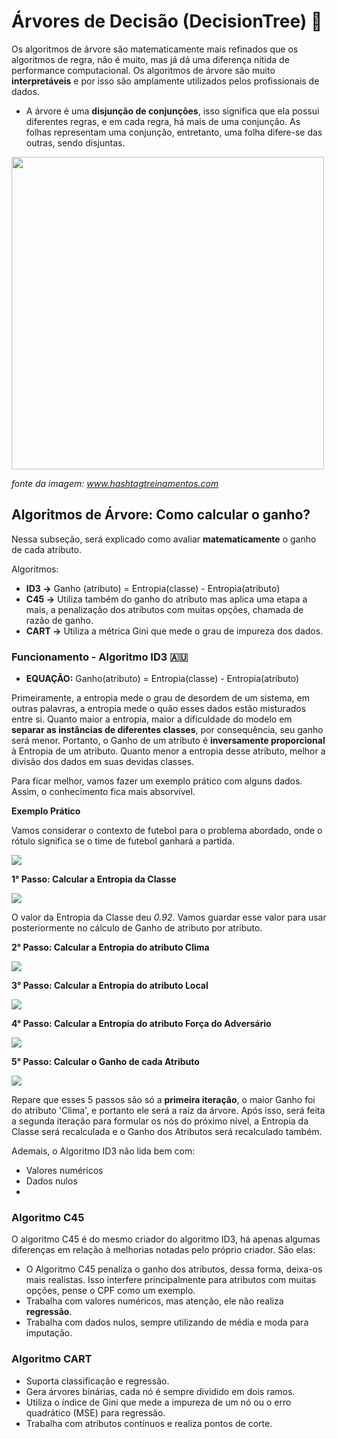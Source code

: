 # Árvores de Decisão (DecisionTree) 🌲

Os algoritmos de árvore são matematicamente mais refinados que os algoritmos de regra, não é muito, mas já dá uma diferença nítida de performance computacional. Os algoritmos de árvore são muito
**interpretáveis** e por isso são amplamente utilizados pelos profissionais de dados.

- A árvore é uma **disjunção de conjunções**, isso significa que ela possui diferentes regras, e em cada regra, há mais de uma conjunção. As folhas representam uma conjunção, entretanto, uma
folha difere-se das outras, sendo disjuntas.

<img src="https://www.hashtagtreinamentos.com/wp-content/uploads/2022/11/Arvore-de-Decisao-1.png" width=500px height=500px>

*fonte da imagem: www.hashtagtreinamentos.com*

## Algoritmos de Árvore: Como calcular o ganho?

Nessa subseção, será explicado como avaliar **matematicamente** o ganho de cada atributo.

Algoritmos:

- **ID3 ->** Ganho (atributo) = Entropia(classe) - Entropia(atributo)
-  **C45 ->** Utiliza também do ganho do atributo mas aplica uma etapa a mais, a penalização dos atributos com muitas opções, chamada de razão de ganho.
-  **CART ->** Utiliza a métrica Gini que mede o grau de impureza dos dados.

### Funcionamento - Algoritmo ID3 🇦🇺

- **EQUAÇÃO:** Ganho(atributo) = Entropia(classe) - Entropia(atributo)

Primeiramente, a entropia mede o grau de desordem de um sistema, em outras palavras, a entropia mede o quão esses dados estão misturados entre si. Quanto maior a entropia, maior a dificuldade
do modelo em **separar as instâncias de diferentes classes**, por consequência, seu ganho será menor. Portanto, o Ganho de um atributo é **inversamente proporcional** à Entropia de um atributo.
Quanto menor a entropia desse atributo, melhor a divisão dos dados em suas devidas classes.

Para ficar melhor, vamos fazer um exemplo prático com alguns dados. Assim, o conhecimento fica mais absorvível.

**Exemplo Prático**

Vamos considerar o contexto de futebol para o problema abordado, onde o rótulo significa se o time de futebol ganhará a partida.

<img src="https://i.ibb.co/pnB04Jt/Captura-de-tela-2024-10-22-234447.png">

**1° Passo: Calcular a Entropia da Classe**

<img src="https://i.ibb.co/yntJPhs/arvore-id3-passo1.png">

O valor da Entropia da Classe deu *0.92*. Vamos guardar esse valor para usar posteriormente no cálculo de Ganho de atributo por atributo.

**2° Passo: Calcular a Entropia do atributo Clima**

<img src="https://i.ibb.co/HTqZq8n/arvore-id3-atributo-clima.png">

**3° Passo: Calcular a Entropia do atributo Local**

<img src="https://i.ibb.co/gvVcVnd/arvore-id3-atributo-local.png">

**4° Passo: Calcular a Entropia do atributo Força do Adversário**

<img src="https://i.ibb.co/7t70Qh3/arvore-id3-atributo-forca-adversario.png">

**5° Passo: Calcular o Ganho de cada Atributo**

<img src="https://i.ibb.co/W2Z8M8f/arvore-id3-ganho.png">


Repare que esses 5 passos são só a **primeira iteração**, o maior Ganho foi do atributo 'Clima', e portanto ele será a raíz da árvore. Após isso, será feita a segunda iteração para formular os nós do próximo nível, a Entropia da Classe será recalculada e o Ganho dos Atributos será recalculado também.

Ademais, o Algoritmo ID3 não lida bem com:

- Valores numéricos
- Dados nulos
-

### Algoritmo C45 
O algoritmo C45 é do mesmo criador do algoritmo ID3, há apenas algumas diferenças em relação à melhorias notadas pelo próprio criador. São elas:

- O Algoritmo C45 penaliza o ganho dos atributos, dessa forma, deixa-os mais realistas. Isso interfere principalmente para atributos com muitas opções, pense o CPF como um exemplo.
- Trabalha com valores numéricos, mas atenção, ele não realiza **regressão**.
- Trabalha com dados nulos, sempre utilizando de média e moda para imputação.

### Algoritmo CART

- Suporta classificação e regressão.
- Gera árvores binárias, cada nó é sempre dividido em dois ramos.
- Utiliza o índice de Gini que mede a impureza de um nó ou o erro quadrático (MSE) para regressão.
- Trabalha com atributos contínuos e realiza pontos de corte.
